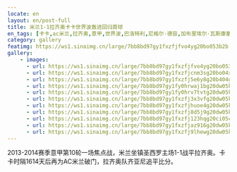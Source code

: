 ```yaml
---
locate: en
layout: en/post-full
title: 米兰1-1拉齐奥卡卡世界波轰进回归首球
en_tags: [卡卡,ac米兰,拉齐奥,意甲,世界波,巴洛特利,尼格尔·德容,加布里埃尔·瓦斯康塞洛斯·费雷拉,2013-2014]
category: gallery
featimg: https://ws1.sinaimg.cn/large/7bb8bd97gy1fxzfjfvo4yg20bo053b2b.gif
gallery:
    - images:
      - url: https://ws1.sinaimg.cn/large/7bb8bd97gy1fxzfjfvo4yg20bo053b2b.gif
      - url: https://ws1.sinaimg.cn/large/7bb8bd97gy1fxzfjcnm3sg20bo04xe83.gif
      - url: https://ws1.sinaimg.cn/large/7bb8bd97gy1fxzfj5e6y8g20b404g1l0.gif
      - url: https://ws1.sinaimg.cn/large/7bb8bd97gy1fy0hrwaj1bg20dw05ku0y.gif
      - url: https://ws1.sinaimg.cn/large/7bb8bd97gy1fy0hrv7tvtg20dw05ke82.gif
      - url: https://ws1.sinaimg.cn/large/7bb8bd97gy1fxzfj3x3vfg20dw05kqv7.gif
      - url: https://ws1.sinaimg.cn/large/7bb8bd97gy1fxzfjhuoe4g20dw05ku0z.gif
      - url: https://ws1.sinaimg.cn/large/7bb8bd97gy1fxzfj8d5j9g20dw05ku0z.gif
      - url: https://ws1.sinaimg.cn/large/7bb8bd97gy1fxzfj123hqg20ci05cu0x.gif
      - url: https://ws1.sinaimg.cn/large/7bb8bd97gy1fxzfjaz916g20dw05k1kz.gif
      - url: https://ws1.sinaimg.cn/large/7bb8bd97gy1fxzfj9lhewg20dw05ku0x.gif
---
```


2013-2014赛季意甲第10轮一场焦点战，米兰坐镇圣西罗主场1-1战平拉齐奥。卡卡时隔1614天后再为AC米兰破门，拉齐奥队齐亚尼追平比分。
　　